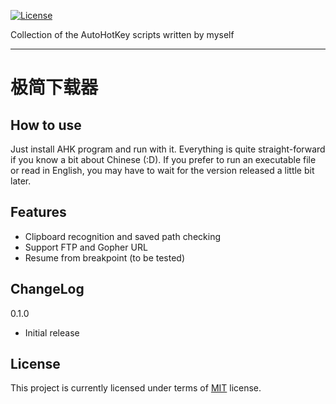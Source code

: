 [![License](https://img.shields.io/badge/License-mit-orange.svg)](https://opensource.org/licenses/mit)

  
Collection of the AutoHotKey scripts written by myself


***
# 极简下载器
## How to use
Just install AHK program and run with it. Everything is quite straight-forward if you know a bit about Chinese (:D). If you prefer to run an executable file or read in English, you may have to wait for the version released a little bit later.

## Features
+ Clipboard recognition and saved path checking
+ Support FTP and Gopher URL
+ Resume from breakpoint (to be tested)

## ChangeLog
0.1.0  

+ Initial release

## License
This project is currently licensed under terms of [MIT](https://github.com/vincentcheny/AHK-Scripts/blob/master/LICENSE "Markdown") license. 




